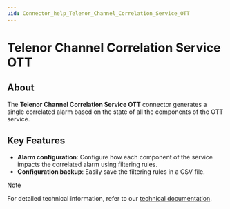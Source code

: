 ```yaml
---
uid: Connector_help_Telenor_Channel_Correlation_Service_OTT
---
```


# Telenor Channel Correlation Service OTT

## About

The **Telenor Channel Correlation Service OTT** connector generates a single correlated alarm based on the state of all the components of the OTT service.

## Key Features

- **Alarm configuration**: Configure how each component of the service impacts the correlated alarm using filtering rules.
- **Configuration backup**: Easily save the filtering rules in a CSV file.

> [!NOTE]
> For detailed technical information, refer to our [technical documentation](xref:Connector_help_Telenor_Channel_Correlation_Service_OTT_Technical).

